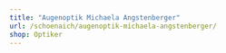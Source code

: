 ```yaml
---
title: "Augenoptik Michaela Angstenberger"
url: /schoenaich/augenoptik-michaela-angstenberger/
shop: Optiker
---
```

